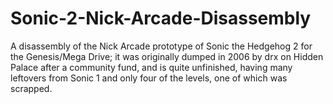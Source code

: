 # Sonic-2-Nick-Arcade-Disassembly
A disassembly of the Nick Arcade prototype of Sonic the Hedgehog 2 for the Genesis/Mega Drive; it was originally dumped in 2006 by drx on Hidden Palace after a community fund, and is quite unfinished, having many leftovers from Sonic 1 and only four of the levels, one of which was scrapped.
